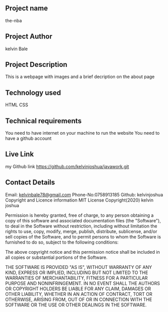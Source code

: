 ## Project name
the-nba
## Project Author
kelvin Bale
## Project Description
This is a webpage with images and a brief decription on the about page
## Technology used
HTML
CSS
## Technical requirements
You need to have internet on your machine to run the website
You need to have a github account
## Live Link
my Github link https://github.com/kelvinjoshua/javawork.git
## Contact Details
Email: kelvinbale78@gmail.com
Phone-No:0758913185
Github: kelvinjoshua
Copyright and Licence information
MIT License Copyright(2020) kelvin joshua

Permission is hereby granted, free of charge, to any person obtaining a copy of this software and associated documentation files (the "Software"), to deal in the Software without restriction, including without limitation the rights to use, copy, modify, merge, publish, distribute, sublicense, and/or sell copies of the Software, and to permit persons to whom the Software is furnished to do so, subject to the following conditions:

The above copyright notice and this permission notice shall be included in all copies or substantial portions of the Software.

THE SOFTWARE IS PROVIDED "AS IS", WITHOUT WARRANTY OF ANY KIND, EXPRESS OR IMPLIED, INCLUDING BUT NOT LIMITED TO THE WARRANTIES OF MERCHANTABILITY, FITNESS FOR A PARTICULAR PURPOSE AND NONINFRINGEMENT. IN NO EVENT SHALL THE AUTHORS OR COPYRIGHT HOLDERS BE LIABLE FOR ANY CLAIM, DAMAGES OR OTHER LIABILITY, WHETHER IN AN ACTION OF CONTRACT, TORT OR OTHERWISE, ARISING FROM, OUT OF OR IN CONNECTION WITH THE SOFTWARE OR THE USE OR OTHER DEALINGS IN THE SOFTWARE.
